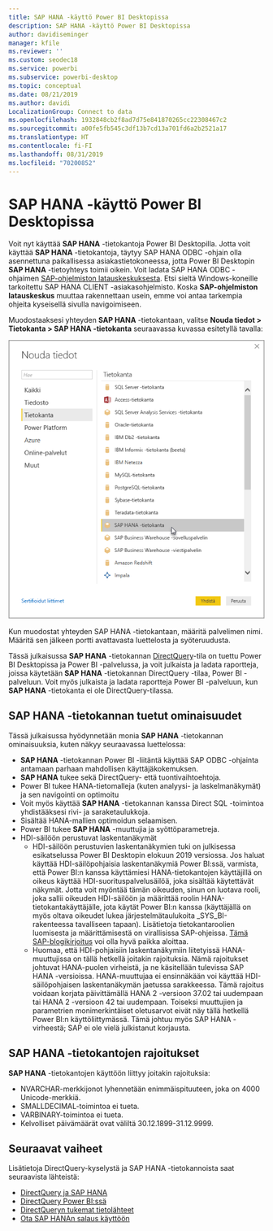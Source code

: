 ```yaml
---
title: SAP HANA -käyttö Power BI Desktopissa
description: SAP HANA -käyttö Power BI Desktopissa
author: davidiseminger
manager: kfile
ms.reviewer: ''
ms.custom: seodec18
ms.service: powerbi
ms.subservice: powerbi-desktop
ms.topic: conceptual
ms.date: 08/21/2019
ms.author: davidi
LocalizationGroup: Connect to data
ms.openlocfilehash: 1932848cb2f8ad7d75e841870265cc22308467c2
ms.sourcegitcommit: a00fe5fb545c3df13b7cd13a701fd6a2b2521a17
ms.translationtype: HT
ms.contentlocale: fi-FI
ms.lasthandoff: 08/31/2019
ms.locfileid: "70200852"
---
```

# <a name="use-sap-hana-in-power-bi-desktop"></a>SAP HANA -käyttö Power BI Desktopissa
Voit nyt käyttää **SAP HANA** -tietokantoja Power BI Desktopilla. Jotta voit käyttää **SAP HANA** -tietokantoja, täytyy SAP HANA ODBC -ohjain olla asennettuna paikallisessa asiakastietokoneessa, jotta Power BI Desktopin **SAP HANA** -tietoyhteys toimii oikein. Voit ladata SAP HANA ODBC -ohjaimen [SAP-ohjelmiston latauskeskuksesta](https://support.sap.com/swdc). Etsi sieltä Windows-koneille tarkoitettu SAP HANA CLIENT -asiakasohjelmisto. Koska **SAP-ohjelmiston latauskeskus** muuttaa rakennettaan usein, emme voi antaa tarkempia ohjeita kyseisellä sivulla navigoimiseen.

Muodostaaksesi yhteyden **SAP HANA** -tietokantaan, valitse **Nouda tiedot > Tietokanta > SAP HANA -tietokanta** seuraavassa kuvassa esitetyllä tavalla:

![](media/desktop-sap-hana/sap-hana-1.png)

Kun muodostat yhteyden SAP HANA -tietokantaan, määritä palvelimen nimi. Määritä sen jälkeen portti avattavasta luettelosta ja syöteruudusta.

Tässä julkaisussa **SAP HANA** -tietokannan [DirectQuery](desktop-directquery-sap-hana.md)-tila on tuettu Power BI Desktopissa ja Power BI -palvelussa, ja voit julkaista ja ladata raportteja, joissa käytetään **SAP HANA** -tietokannan DirectQuery -tilaa, Power BI -palveluun. Voit myös julkaista ja ladata raportteja Power BI -palveluun, kun **SAP HANA** -tietokanta ei ole DirectQuery-tilassa.

## <a name="supported-features-for-sap-hana"></a>SAP HANA -tietokannan tuetut ominaisuudet
Tässä julkaisussa hyödynnetään monia **SAP HANA** -tietokannan ominaisuuksia, kuten näkyy seuraavassa luettelossa:

* **SAP HANA** -tietokannan Power BI -liitäntä käyttää SAP ODBC -ohjainta antamaan parhaan mahdollisen käyttäjäkokemuksen.
* **SAP HANA** tukee sekä DirectQuery- että tuontivaihtoehtoja.
* Power BI tukee HANA-tietomalleja (kuten analyysi- ja laskelmanäkymät) ja sen navigointi on optimoitu
* Voit myös käyttää **SAP HANA** -tietokannan kanssa Direct SQL -toimintoa yhdistääksesi rivi- ja saraketaulukkoja.
* Sisältää HANA-mallien optimoidun selaamisen.
* Power BI tukee **SAP HANA** -muuttujia ja syöttöparametreja.
* HDI-säilöön perustuvat laskentanäkymät
  * HDI-säilöön perustuvien laskentanäkymien tuki on julkisessa esikatselussa Power BI Desktopin elokuun 2019 versiossa. Jos haluat käyttää HDI-säilöpohjaisia laskentanäkymiä Power BI:ssä, varmista, että Power BI:n kanssa käyttämiesi HANA-tietokantojen käyttäjillä on oikeus käyttää HDI-suorituspalvelusäilöä, joka sisältää käytettävät näkymät. Jotta voit myöntää tämän oikeuden, sinun on luotava rooli, joka sallii oikeuden HDI-säilöön ja määrittää roolin HANA-tietokantakäyttäjälle, jota käytät Power BI:n kanssa (käyttäjällä on myös oltava oikeudet lukea järjestelmätaulukoita \_SYS\_BI-rakenteessa tavalliseen tapaan). Lisätietoja tietokantaroolien luomisesta ja määrittämisestä on virallisissa SAP-ohjeissa. [Tämä SAP-blogikirjoitus](https://nam06.safelinks.protection.outlook.com/?url=https%3A%2F%2Fblogs.sap.com%2F2018%2F01%2F24%2Fthe-easy-way-to-make-your-hdi-container-accessible-to-a-classic-database-user%2F&data=02%7C01%7Cv-adbold%40microsoft.com%7Cf7e0a405fe334598ba0608d7096ef5b4%7C72f988bf86f141af91ab2d7cd011db47%7C1%7C0%7C636988244476739316&sdata=PuRu61GPRYp34mLuGbQk6gdbRikdgbxfqo8q1RBQtm0%3D&reserved=0) voi olla hyvä paikka aloittaa.
  * Huomaa, että HDI-pohjaisiin laskentanäkymiin liitetyissä HANA-muuttujissa on tällä hetkellä joitakin rajoituksia. Nämä rajoitukset johtuvat HANA-puolen virheistä, ja ne käsitellään tulevissa SAP HANA -versioissa. HANA-muuttujaa ei ensinnäkään voi käyttää HDI-säilöpohjaisen laskentanäkymän jaetussa sarakkeessa. Tämä rajoitus voidaan korjata päivittämällä HANA 2 -versioon 37.02 tai uudempaan tai HANA 2 -versioon 42 tai uudempaan. Toiseksi muuttujien ja parametrien monimerkintäiset oletusarvot eivät näy tällä hetkellä Power BI:n käyttöliittymässä. Tämä johtuu myös SAP HANA -virheestä; SAP ei ole vielä julkistanut korjausta.

## <a name="limitations-of-sap-hana"></a>SAP HANA -tietokantojen rajoitukset
**SAP HANA** -tietokantojen käyttöön liittyy joitakin rajoituksia:

* NVARCHAR-merkkijonot lyhennetään enimmäispituuteen, joka on 4000 Unicode-merkkiä.
* SMALLDECIMAL-toimintoa ei tueta.
* VARBINARY-toimintoa ei tueta.
* Kelvolliset päivämäärät ovat väliltä 30.12.1899-31.12.9999.


## <a name="next-steps"></a>Seuraavat vaiheet
Lisätietoja DirectQuery-kyselystä ja SAP HANA -tietokannoista saat seuraavista lähteistä:

* [DirectQuery ja SAP HANA](desktop-directquery-sap-hana.md)
* [DirectQuery Power BI:ssä](desktop-directquery-about.md)
* [DirectQueryn tukemat tietolähteet](desktop-directquery-data-sources.md)
* [Ota SAP HANAn salaus käyttöön](desktop-sap-hana-encryption.md)



